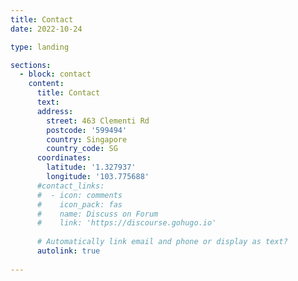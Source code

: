 ```yaml
---
title: Contact
date: 2022-10-24

type: landing

sections:
  - block: contact
    content:
      title: Contact
      text:
      address:
        street: 463 Clementi Rd
        postcode: '599494'
        country: Singapore
        country_code: SG
      coordinates:
        latitude: '1.327937'
        longitude: '103.775688'
      #contact_links:
      #  - icon: comments
      #    icon_pack: fas
      #    name: Discuss on Forum
      #    link: 'https://discourse.gohugo.io'
    
      # Automatically link email and phone or display as text?
      autolink: true
          
---
```

